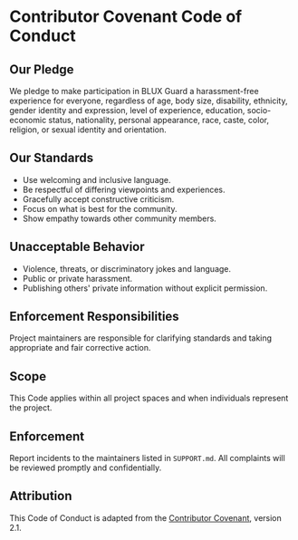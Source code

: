 # Contributor Covenant Code of Conduct

## Our Pledge

We pledge to make participation in BLUX Guard a harassment-free experience for everyone, regardless of age,
body size, disability, ethnicity, gender identity and expression, level of experience, education, socio-
economic status, nationality, personal appearance, race, caste, color, religion, or sexual identity and
orientation.

## Our Standards

- Use welcoming and inclusive language.
- Be respectful of differing viewpoints and experiences.
- Gracefully accept constructive criticism.
- Focus on what is best for the community.
- Show empathy towards other community members.

## Unacceptable Behavior

- Violence, threats, or discriminatory jokes and language.
- Public or private harassment.
- Publishing others' private information without explicit permission.

## Enforcement Responsibilities

Project maintainers are responsible for clarifying standards and taking appropriate and fair corrective action.

## Scope

This Code applies within all project spaces and when individuals represent the project.

## Enforcement

Report incidents to the maintainers listed in `SUPPORT.md`. All complaints will be reviewed promptly and
confidentially.

## Attribution

This Code of Conduct is adapted from the [Contributor Covenant](https://www.contributor-covenant.org/), version
2.1.
